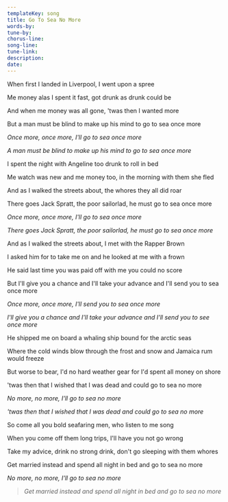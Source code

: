 ```yaml
---
templateKey: song
title: Go To Sea No More  
words-by:
tune-by:
chorus-line:
song-line:
tune-link:
description:
date:
---
```

When first I landed in Liverpool, I went upon a spree

Me money alas I spent it fast, got drunk as drunk could be

And when me money was all gone, \'twas then I wanted more

But a man must be blind to make up his mind to go to sea once more

*Once more, once more, I'll go to sea once more*

*A man must be blind to make up his mind to go to sea once more*

I spent the night with Angeline too drunk to roll in bed

Me watch was new and me money too, in the morning with them she fled

And as I walked the streets about, the whores they all did roar

There goes Jack Spratt, the poor sailorlad, he must go to sea once more

*Once more, once more, I'll go to sea once more*

*There goes Jack Spratt, the poor sailorlad, he must go to sea once
more*

And as I walked the streets about, I met with the Rapper Brown

I asked him for to take me on and he looked at me with a frown

He said last time you was paid off with me you could no score

But I\'ll give you a chance and I\'ll take your advance and I\'ll send
you to sea once more

*Once more, once more, I'll send you to sea once more*

*I\'ll give you a chance and I\'ll take your advance and I\'ll send you
to see once more*

He shipped me on board a whaling ship bound for the arctic seas

Where the cold winds blow through the frost and snow and Jamaica rum
would freeze

But worse to bear, I\'d no hard weather gear for I\'d spent all money on
shore

\'twas then that I wished that I was dead and could go to sea no more

*No more, no more, I'll go to sea no more*

*\'twas then that I wished that I was dead and could go to sea no more*

So come all you bold seafaring men, who listen to me song

When you come off them long trips, I\'ll have you not go wrong

Take my advice, drink no strong drink, don\'t go sleeping with them
whores

Get married instead and spend all night in bed and go to sea no more

*No more, no more, I'll go to sea no more*

> *Get married instead and spend all night in bed and go to sea no more*
